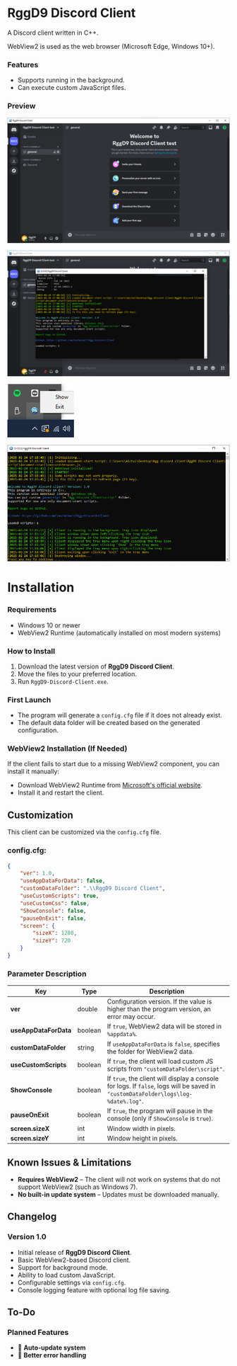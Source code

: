 # RggD9 Discord Client  
A Discord client written in C++.  

WebView2 is used as the web browser (Microsoft Edge, Windows 10+).  

### Features  
- Supports running in the background.  
- Can execute custom JavaScript files.   

### Preview  
![Main window](preview/preview1.PNG)

![Main window with console](preview/preview2.PNG)  

![Tray icon menu](preview/preview3.PNG)

![Console logs](preview/preview4.PNG)  

# Installation  

### Requirements  
- Windows 10 or newer  
- WebView2 Runtime (automatically installed on most modern systems)  

### How to Install  
1. Download the latest version of **RggD9 Discord Client**.  
2. Move the files to your preferred location.  
3. Run `RggD9-Discord-Client.exe`.  

### First Launch  
- The program will generate a `config.cfg` file if it does not already exist.  
- The default data folder will be created based on the generated configuration.  

### WebView2 Installation (If Needed)  
If the client fails to start due to a missing WebView2 component, you can install it manually:  
- Download WebView2 Runtime from [Microsoft's official website](https://developer.microsoft.com/en-us/microsoft-edge/webview2/).  
- Install it and restart the client.  

## Customization  
This client can be customized via the `config.cfg` file.  
### config.cfg:
```json
{
    "ver": 1.0,
    "useAppDataForData": false,
    "customDataFolder": ".\\RggD9 Discord Client",
    "useCustomScripts": true,
    "useCustomCss": false,
    "ShowConsole": false,
    "pauseOnExit": false,
    "screen": {
        "sizeX": 1280,
        "sizeY": 720
    }
}
```
### Parameter Description  
| Key                  | Type    | Description |
|----------------------|--------|-------------|
| **ver**             | double | Configuration version. If the value is higher than the program version, an error may occur. |
| **useAppDataForData** | boolean | If `true`, WebView2 data will be stored in `%appdata%`. |
| **customDataFolder** | string  | If `useAppDataForData` is `false`, specifies the folder for WebView2 data. |
| **useCustomScripts** | boolean | If `true`, the client will load custom JS scripts from `"customDataFolder\script"`. |
| **ShowConsole**      | boolean | If `true`, the client will display a console for logs. If `false`, logs will be saved in `"customDataFolder\logs\log-%date%.log"`. |
| **pauseOnExit**      | boolean | If `true`, the program will pause in the console (only if `ShowConsole` is `true`). |
| **screen.sizeX**     | int     | Window width in pixels. |
| **screen.sizeY**     | int     | Window height in pixels. |

## Known Issues & Limitations  
- **Requires WebView2** – The client will not work on systems that do not support WebView2 (such as Windows 7).  
- **No built-in update system** – Updates must be downloaded manually.  

## Changelog  
### Version 1.0  
- Initial release of **RggD9 Discord Client**.  
- Basic WebView2-based Discord client.  
- Support for background mode.  
- Ability to load custom JavaScript.  
- Configurable settings via `config.cfg`.  
- Console logging feature with optional log file saving.  

## To-Do  
### Planned Features  
- 🔄 **Auto-update system** 
- 🔄 **Better error handling**
